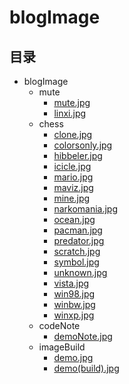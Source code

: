 # blogImage

## 目录

* blogImage
  * mute
    * [mute.jpg](https://mute23-code.github.io/blogImage/mute/mute.jpg)
    * [linxi.jpg](https://mute23-code.github.io/blogImage/mute/linxi.jpg)
  * chess
    * [clone.jpg](https://mute23-code.github.io/blogImage/chess/clone.jpg)
    * [colorsonly.jpg](https://mute23-code.github.io/blogImage/chess/colorsonly.jpg)
    * [hibbeler.jpg](https://mute23-code.github.io/blogImage/chess/hibbeler.jpg)
    * [icicle.jpg](https://mute23-code.github.io/blogImage/chess/icicle.jpg)
    * [mario.jpg](https://mute23-code.github.io/blogImage/chess/mario.jpg)
    * [maviz.jpg](https://mute23-code.github.io/blogImage/chess/maviz.jpg)
    * [mine.jpg](https://mute23-code.github.io/blogImage/chess/mine.jpg)
    * [narkomania.jpg](https://mute23-code.github.io/blogImage/chess/narkomania.jpg)
    * [ocean.jpg](https://mute23-code.github.io/blogImage/chess/ocean.jpg)
    * [pacman.jpg](https://mute23-code.github.io/blogImage/chess/pacman.jpg)
    * [predator.jpg](https://mute23-code.github.io/blogImage/chess/predator.jpg)
    * [scratch.jpg](https://mute23-code.github.io/blogImage/chess/scratch.jpg)
    * [symbol.jpg](https://mute23-code.github.io/blogImage/chess/symbol.jpg)
    * [unknown.jpg](https://mute23-code.github.io/blogImage/chess/unknown.jpg)
    * [vista.jpg](https://mute23-code.github.io/blogImage/chess/vista.jpg)
    * [win98.jpg](https://mute23-code.github.io/blogImage/chess/win98.jpg)
    * [winbw.jpg](https://mute23-code.github.io/blogImage/chess/winbw.jpg)
    * [winxp.jpg](https://mute23-code.github.io/blogImage/chess/winxp.jpg)
  * codeNote
    * [demoNote.jpg](https://mute23-code.github.io/blogImage/codeNote/demoNote.jpg)
  * imageBuild
    * [demo.jpg](https://mute23-code.github.io/blogImage/imageBuild/demo.jpg)
    * [demo(build).jpg](https://mute23-code.github.io/blogImage/imageBuild/demo(build).jpg)
